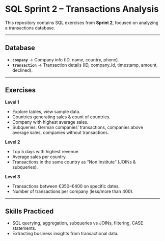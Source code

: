 # SQL Sprint 2 – Transactions Analysis

This repository contains SQL exercises from **Sprint 2**, focused on analyzing a transactions database.

---

## Database

* **`company`** → Company info (ID, name, country, phone).
* **`transaction`** → Transaction details (ID, company\_id, timestamp, amount, declined).

---

## Exercises

**Level 1**

* Explore tables, view sample data.
* Countries generating sales & count of countries.
* Company with highest average sales.
* Subqueries: German companies’ transactions, companies above average sales, companies without transactions.

**Level 2**

* Top 5 days with highest revenue.
* Average sales per country.
* Transactions in the same country as “Non Institute” (JOINs & subqueries).

**Level 3**

* Transactions between €350–€400 on specific dates.
* Number of transactions per company (less/more than 400).

---

## Skills Practiced

* SQL querying, aggregation, subqueries vs JOINs, filtering, CASE statements.
* Extracting business insights from transactional data.
